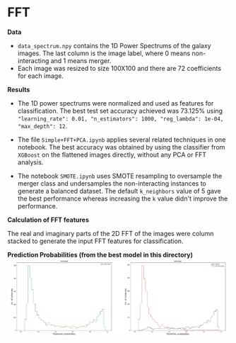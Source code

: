 # FFT

**Data**
- `data_spectrum.npy` contains the 1D Power Spectrums of the galaxy images. The last column is the image label, where 0 means non-interacting and 1 means merger.
- Each image was resized to size 100X100 and there are 72 coefficients for each image.

**Results**
- The 1D power spectrums were normalized and used as features for classification. The best test set accuracy achieved was 73.125% using ```"learning_rate": 0.01, "n_estimators": 1000, "reg_lambda": 1e-04, "max_depth": 12```.

- The file `Simple+FFT+PCA.ipynb` applies several related techniques in one notebook. The best accuracy was obtained by using the classifier from `XGBoost` on the flattened images directly, without any PCA or FFT analysis.
- The notebook `SMOTE.ipynb` uses SMOTE resampling to oversample the merger class and undersamples the non-interacting instances to generate a balanced dataset. The default `k_neighbors` value of 5 gave the best performance whereas increasing the `k` value didn't improve the performance.


**Calculation of FFT features**

The real and imaginary parts of the 2D FFT of the images were column stacked to generate the input FFT features for classification.


**Prediction Probabilities (from the best model in this directory)**
![Prediction Probability Plot](images/pred_probs.png)
